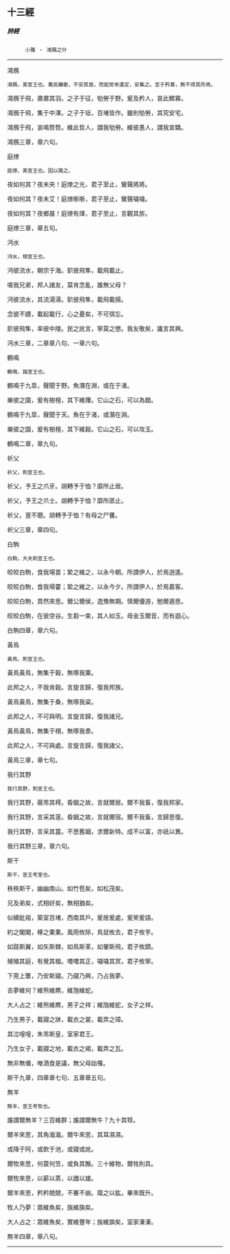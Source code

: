 

## 十三經

##### 詩經
　　　`小雅 ‧ 鴻鴈之什`

* * *

鴻鴈

`鴻鴈，美宣王也。萬民離散，不安其居，而能勞來還定，安集之。至于矜寡，無不得其所焉。`

鴻鴈于飛，肅肅其羽。之子于征，劬勞于野。爰及矜人，哀此鰥寡。

鴻鴈于飛，集于中澤。之子于垣，百堵皆作。雖則劬勞，其究安宅。

鴻鴈于飛，哀鳴嗸嗸。維此哲人，謂我劬勞。維彼愚人，謂我宣驕。

鴻鴈三章，章六句。

庭燎

`庭燎，美宣王也。因以箴之。`

夜如何其？夜未央！庭燎之光，君子至止，鸞聲將將。

夜如何其？夜未艾！庭燎晣晣，君子至止，鸞聲噦噦。

夜如何其？夜鄉晨！庭燎有煇，君子至止，言觀其旂。

庭燎三章，章五句。

沔水

`沔水，規宣王也。`

沔彼流水，朝宗于海。鴥彼飛隼，載飛載止。

嗟我兄弟，邦人諸友，莫肯念亂，誰無父母？

沔彼流水，其流湯湯。鴥彼飛隼，載飛載揚。

念彼不蹟，載起載行，心之憂矣，不可弭忘。

鴥彼飛隼，率彼中陵。民之訛言，寧莫之懲。我友敬矣，讒言其興。

沔水三章，二章章八句、一章六句。

鶴鳴

`鶴鳴，誨宣王也。`

鶴鳴于九皐，聲聞于野。魚潛在淵，或在于渚。

樂彼之園，爰有樹檀，其下維蘀。它山之石，可以為錯。

鶴鳴于九皐，聲聞于天。魚在于渚，或潛在淵。

樂彼之園，爰有樹檀，其下維穀。它山之石，可以攻玉。

鶴鳴二章，章九句。

祈父

`祈父，刺宣王也。`

祈父，予王之爪牙。胡轉予于恤？靡所止居。

祈父，予王之爪士。胡轉予于恤？靡所厎止。

祈父，亶不聰。胡轉予于恤？有母之尸饔。

祈父三章，章四句。

白駒

`白駒，大夫刺宣王也。`

皎皎白駒，食我場苗；縶之維之，以永今朝。所謂伊人，於焉逍遙。

皎皎白駒，食我場藿；縶之維之，以永今夕。所謂伊人，於焉嘉客。

皎皎白駒，賁然來思。爾公爾侯，逸豫無期。慎爾優游，勉爾遁思。

皎皎白駒，在彼空谷。生芻一束，其人如玉。毋金玉爾音，而有遐心。

白駒四章，章六句。

黃鳥

`黃鳥，刺宣王也。`

黃鳥黃鳥，無集于穀，無啄我粟。

此邦之人，不我肯穀。言旋言歸，復我邦族。　

黃鳥黃鳥，無集于桑，無啄我粱。

此邦之人，不可與明。言旋言歸，復我諸兄。

黃鳥黃鳥，無集于栩，無啄我黍。

此邦之人，不可與處。言旋言歸，復我諸父。

黃鳥三章，章七句。

我行其野

`我行其野，刺宣王也。`

我行其野，蔽芾其樗。昏姻之故，言就爾居。爾不我畜，復我邦家。

我行其野，言采其蓫。昏姻之故，言就爾宿。爾不我畜，言歸思復。

我行其野，言采其葍。不思舊姻，求爾新特。成不以富，亦祇以異。

我行其野三章，章六句。

斯干

`斯干，宣王考室也。`

秩秩斯干，幽幽南山。如竹苞矣，如松茂矣。

兄及弟矣，式相好矣，無相猶矣。

似續妣祖，築室百堵，西南其戶。爰居爰處，爰笑爰語。

約之閣閣，椓之橐橐。風雨攸除，鳥鼠攸去，君子攸芋。

如跂斯翼，如矢斯棘，如鳥斯革，如翬斯飛，君子攸躋。

殖殖其庭，有覺其楹。噲噲其正，噦噦其冥，君子攸寧。

下莞上簟，乃安斯寢。乃寢乃興，乃占我夢。

吉夢維何？維熊維羆，維虺維蛇。

大人占之：維熊維羆，男子之祥；維虺維蛇，女子之祥。　

乃生男子，載寢之牀，載衣之裳，載弄之璋。

其泣喤喤，朱芾斯皇，室家君王。

乃生女子，載寢之地，載衣之裼，載弄之瓦。

無非無儀，唯酒食是議，無父母詒罹。

斯干九章，四章章七句、五章章五句。

無羊

`無羊，宣王考牧也。`

誰謂爾無羊？三百維群；誰謂爾無牛？九十其犉。

爾羊來思，其角濈濈。爾牛來思，其耳濕濕。

或降于阿，或飲于池，或寢或訛。

爾牧來思，何蓑何笠，或負其餱。三十維物，爾牲則具。

爾牧來思，以薪以蒸，以雌以雄。

爾羊來思，矜矜兢兢，不騫不崩。麾之以肱，畢來既升。

牧人乃夢：眾維魚矣，旐維旟矣。

大人占之：眾維魚矣，實維豐年；旐維旟矣，室家溱溱。

無羊四章，章八句。

* * *

